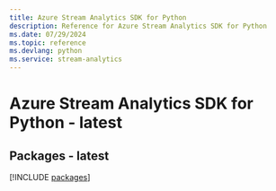 ```yaml
---
title: Azure Stream Analytics SDK for Python
description: Reference for Azure Stream Analytics SDK for Python
ms.date: 07/29/2024
ms.topic: reference
ms.devlang: python
ms.service: stream-analytics
---
```

# Azure Stream Analytics SDK for Python - latest
## Packages - latest
[!INCLUDE [packages](stream-analytics-index.md)]